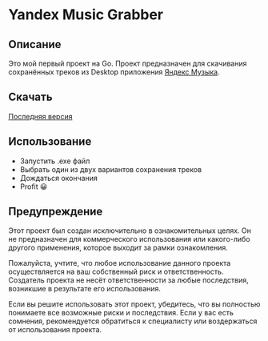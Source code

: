 # Yandex Music Grabber

## Описание
Это мой первый проект на Go. 
Проект предназначен для скачивания сохранённых треков из Desktop приложения [Яндекс Музыка](https://www.microsoft.com/store/productId/9NBLGGH0CB6D?ocid=pdpshare).

## Скачать
[Последняя версия](https://github.com/kotopheiop/yandexmusicgrabber/releases/latest)


## Использование
* Запустить .exe файл
* Выбрать один из двух вариантов сохранения треков
* Дождаться окончания
* Profit 😀

## Предупреждение

Этот проект был создан исключительно в ознакомительных целях. Он не предназначен для коммерческого использования или какого-либо другого применения, которое выходит за рамки ознакомления.

Пожалуйста, учтите, что любое использование данного проекта осуществляется на ваш собственный риск и ответственность. Создатель проекта не несёт ответственности за любые последствия, возникшие в результате его использования.

Если вы решите использовать этот проект, убедитесь, что вы полностью понимаете все возможные риски и последствия. Если у вас есть сомнения, рекомендуется обратиться к специалисту или воздержаться от использования проекта.
